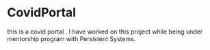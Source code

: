 # CovidPortal
this is a covid portal . I have worked on this project while being under mentorship program with Persistent Systems.

